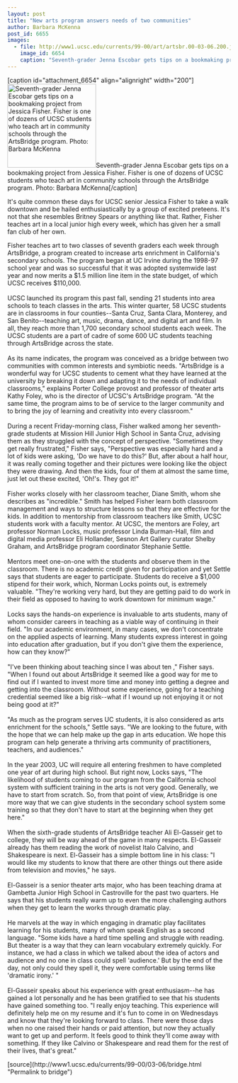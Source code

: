 ```yaml
---
layout: post
title: "New arts program answers needs of two communities"
author: Barbara McKenna
post_id: 6655
images:
  - file: http://www1.ucsc.edu/currents/99-00/art/artsbr.00-03-06.200.jpg
    image_id: 6654
    caption: "Seventh-grader Jenna Escobar gets tips on a bookmaking project from Jessica Fisher. Fisher is one of dozens of UCSC students who teach art in community schools through the ArtsBridge program. Photo: Barbara McKenna"
---
```


[caption id="attachment_6654" align="alignright" width="200"]<a href="http://localhost/mysite/wp-content/uploads/2000/03/artsbr.00-03-06.200.jpg"><img class="size-full wp-image-6654" src="http://localhost/mysite/wp-content/uploads/2000/03/artsbr.00-03-06.200.jpg" alt="Seventh-grader Jenna Escobar gets tips on a bookmaking project from Jessica Fisher. Fisher is one of dozens of UCSC students who teach art in community schools through the ArtsBridge program. Photo: Barbara McKenna" width="200" height="189" /></a>Seventh-grader Jenna Escobar gets tips on a bookmaking project from Jessica Fisher. Fisher is one of dozens of UCSC students who teach art in community schools through the ArtsBridge program. Photo: Barbara McKenna[/caption]
<p>
  It's quite common these days for UCSC senior Jessica Fisher to take a walk downtown and be hailed enthusiastically by a group of excited preteens. It's not that she resembles Britney Spears or anything like that. Rather, Fisher teaches art in a local junior high every week, which has given her a small fan club of her own.
</p>Fisher teaches art to two classes of seventh graders each week through ArtsBridge, a program created to increase arts enrichment in California's secondary schools. The program began at UC Irvine during the 1998-97 school year and was so successful that it was adopted systemwide last year and now merits a $1.5 million line item in the state budget, of which UCSC receives $110,000.<br>
<br>
UCSC launched its program this past fall, sending 21 students into area schools to teach classes in the arts. This winter quarter, 58 UCSC students are in classrooms in four counties--Santa Cruz, Santa Clara, Monterey, and San Benito--teaching art, music, drama, dance, and digital art and film. In all, they reach more than 1,700 secondary school students each week. The UCSC students are a part of cadre of some 600 UC students teaching through ArtsBridge across the state.<br>
<br>
As its name indicates, the program was conceived as a bridge between two communities with common interests and symbiotic needs. "ArtsBridge is a wonderful way for UCSC students to cement what they have learned at the university by breaking it down and adapting it to the needs of individual classrooms," explains Porter College provost and professor of theater arts Kathy Foley, who is the director of UCSC's ArtsBridge program. "At the same time, the program aims to be of service to the larger community and to bring the joy of learning and creativity into every classroom."<br>
<br>
During a recent Friday-morning class, Fisher walked among her seventh-grade students at Mission Hill Junior High School in Santa Cruz, advising them as they struggled with the concept of perspective. "Sometimes they get really frustrated," Fisher says, "Perspective was especially hard and a lot of kids were asking, 'Do we have to do this?' But, after about a half hour, it was really coming together and their pictures were looking like the object they were drawing. And then the kids, four of them at almost the same time, just let out these excited, 'Oh!'s. They got it!"<br>
<br>
Fisher works closely with her classroom teacher, Diane Smith, whom she describes as "incredible." Smith has helped Fisher learn both classroom management and ways to structure lessons so that they are effective for the kids. In addition to mentorship from classroom teachers like Smith, UCSC students work with a faculty mentor. At UCSC, the mentors are Foley, art professor Norman Locks, music professor Linda Burman-Hall, film and digital media professor Eli Hollander, Sesnon Art Gallery curator Shelby Graham, and ArtsBridge program coordinator Stephanie Settle.<br>
<br>
Mentors meet one-on-one with the students and observe them in the classroom. There is no academic credit given for participation and yet Settle says that students are eager to participate. Students do receive a $1,000 stipend for their work, which, Norman Locks points out, is extremely valuable. "They're working very hard, but they are getting paid to do work in their field as opposed to having to work downtown for minimum wage."<br>
<br>
Locks says the hands-on experience is invaluable to arts students, many of whom consider careers in teaching as a viable way of continuing in their field. "In our academic environment, in many cases, we don't concentrate on the applied aspects of learning. Many students express interest in going into education after graduation, but if you don't give them the experience, how can they know?"<br>
<br>
"I've been thinking about teaching since I was about ten ," Fisher says. "When I found out about ArtsBridge it seemed like a good way for me to find out if I wanted to invest more time and money into getting a degree and getting into the classroom. Without some experience, going for a teaching credential seemed like a big risk--what if I wound up not enjoying it or not being good at it?"<br>
<br>
"As much as the program serves UC students, it is also considered as arts enrichment for the schools," Settle says. "We are looking to the future, with the hope that we can help make up the gap in arts education. We hope this program can help generate a thriving arts community of practitioners, teachers, and audiences."<br>
<br>
In the year 2003, UC will require all entering freshmen to have completed one year of art during high school. But right now, Locks says, "The likelihood of students coming to our program from the California school system with sufficient training in the arts is not very good. Generally, we have to start from scratch. So, from that point of view, ArtsBridge is one more way that we can give students in the secondary school system some training so that they don't have to start at the beginning when they get here."<br>
<br>
When the sixth-grade students of ArtsBridge teacher Ali El-Gasseir get to college, they will be way ahead of the game in many respects. El-Gasseir already has them reading the work of novelist Italo Calvino, and Shakespeare is next. El-Gasseir has a simple bottom line in his class: "I would like my students to know that there are other things out there aside from television and movies," he says.<br>
<br>
El-Gasseir is a senior theater arts major, who has been teaching drama at Gambetta Junior High School in Castroville for the past two quarters. He says that his students really warm up to even the more challenging authors when they get to learn the works through dramatic play.<br>
<br>
He marvels at the way in which engaging in dramatic play facilitates learning for his students, many of whom speak English as a second language. "Some kids have a hard time spelling and struggle with reading. But theater is a way that they can learn vocabulary extremely quickly. For instance, we had a class in which we talked about the idea of actors and audience and no one in class could spell 'audience.' But by the end of the day, not only could they spell it, they were comfortable using terms like 'dramatic irony.' "<br>
<br>
El-Gasseir speaks about his experience with great enthusiasm--he has gained a lot personally and he has been gratified to see that his students have gained something too. "I really enjoy teaching. This experience will definitely help me on my resume and it's fun to come in on Wednesdays and know that they're looking forward to class. There were those days when no one raised their hands or paid attention, but now they actually want to get up and perform. It feels good to think they'll come away with something. If they like Calvino or Shakespeare and read them for the rest of their lives, that's great."
<p>

</p>
[source](http://www1.ucsc.edu/currents/99-00/03-06/bridge.html "Permalink to bridge")
